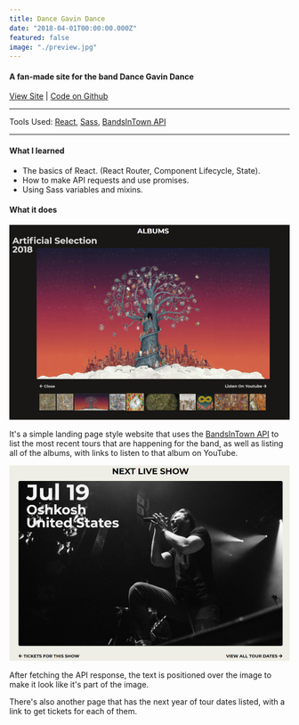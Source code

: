 ```yaml
---
title: Dance Gavin Dance
date: "2018-04-01T00:00:00.000Z"
featured: false
image: "./preview.jpg"
---
```


#### A fan-made site for the band Dance Gavin Dance

[View Site](https://spduk.github.io/dgd/#/) | [Code on Github](https://github.com/SPDUK/dgd)

---

Tools Used: [React](https://reactjs.org/), [Sass](https://sass-lang.com/), [BandsInTown API](https://www.bandsintown.com/)

---

#### What I learned

- The basics of React. (React Router, Component Lifecycle, State).
- How to make API requests and use promises.
- Using Sass variables and mixins.

#### What it does

![](./dgd-grid.jpg)

It's a simple landing page style website that uses the [BandsInTown API](https://www.bandsintown.com/>) to list the most recent tours that are happening for the band, as well as listing all of the albums, with links to listen to that album on YouTube.

![](./dgd-tourdate.jpg)

After fetching the API response, the text is positioned over the image to make it look like it's part of the image.

There's also another page that has the next year of tour dates listed, with a link to get tickets for each of them.
